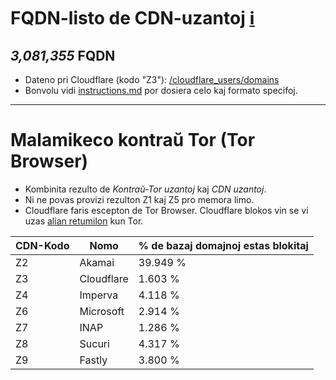# FQDN-listo de CDN-uzantoj [ℹ](https://crimeflare.wodferndripvpe6ib4uz4rtngrnzichnirgn7t5x64gxcyroopbhsuqd.onion/ss/pct_zc.php)


[//]: # (do not edit me; start)

## *3,081,355* FQDN

[//]: # (do not edit me; end)


- Dateno pri Cloudflare (kodo "Z3"): [/cloudflare_users/domains](../../cloudflare_users/domains)
- Bonvolu vidi [instructions.md](../../instructions.md) por dosiera celo kaj formato specifoj.

---

# Malamikeco kontraŭ Tor (Tor Browser)

- Kombinita rezulto de _Kontraŭ-Tor uzantoj_ kaj _CDN uzantoj_.
- Ni ne povas provizi rezulton Z1 kaj Z5 pro memora limo.
- Cloudflare faris escepton de Tor Browser. Cloudflare blokos vin se vi uzas [alian retumilon](../../README_ethics.md#user-content-browser-vendor-discrimination) kun Tor.

[//]: # (start; table / do not edit me; If necessary please create an issue first)

| CDN-Kodo | Nomo | % de bazaj domajnoj estas blokitaj |
| -------- | -------- | -------- |
| Z2 | Akamai | 39.949 % |
| Z3 | Cloudflare | 1.603 % |
| Z4 | Imperva | 4.118 % |
| Z6 | Microsoft | 2.914 % |
| Z7 | INAP | 1.286 % |
| Z8 | Sucuri | 4.317 % |
| Z9 | Fastly | 3.800 % |

[//]: # (end; table)

